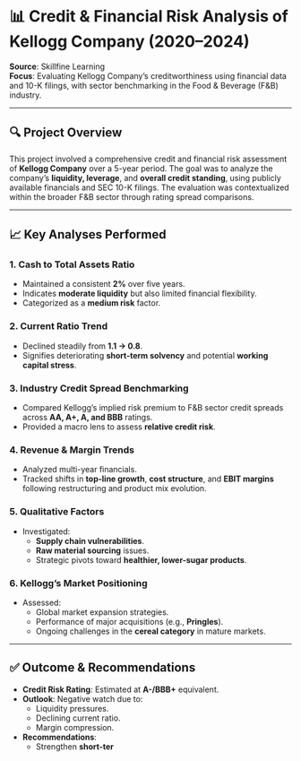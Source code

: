 # 📊 Credit & Financial Risk Analysis of Kellogg Company (2020–2024)

**Source**: Skillfine Learning  
**Focus**: Evaluating Kellogg Company’s creditworthiness using financial data and 10-K filings, with sector benchmarking in the Food & Beverage (F&B) industry.

---

## 🔍 Project Overview

This project involved a comprehensive credit and financial risk assessment of **Kellogg Company** over a 5-year period. The goal was to analyze the company’s **liquidity, leverage**, and **overall credit standing**, using publicly available financials and SEC 10-K filings. The evaluation was contextualized within the broader F&B sector through rating spread comparisons.

---

## 📈 Key Analyses Performed

### 1. **Cash to Total Assets Ratio**
- Maintained a consistent **2%** over five years.
- Indicates **moderate liquidity** but also limited financial flexibility.
- Categorized as a **medium risk** factor.

### 2. **Current Ratio Trend**
- Declined steadily from **1.1 → 0.8**.
- Signifies deteriorating **short-term solvency** and potential **working capital stress**.

### 3. **Industry Credit Spread Benchmarking**
- Compared Kellogg’s implied risk premium to F&B sector credit spreads across **AA, A+, A, and BBB** ratings.
- Provided a macro lens to assess **relative credit risk**.

### 4. **Revenue & Margin Trends**
- Analyzed multi-year financials.
- Tracked shifts in **top-line growth**, **cost structure**, and **EBIT margins** following restructuring and product mix evolution.

### 5. **Qualitative Factors**
- Investigated:
  - **Supply chain vulnerabilities**.
  - **Raw material sourcing** issues.
  - Strategic pivots toward **healthier, lower-sugar products**.

### 6. **Kellogg’s Market Positioning**
- Assessed:
  - Global market expansion strategies.
  - Performance of major acquisitions (e.g., **Pringles**).
  - Ongoing challenges in the **cereal category** in mature markets.

---

## ✅ Outcome & Recommendations

- **Credit Risk Rating**: Estimated at **A-/BBB+** equivalent.
- **Outlook**: Negative watch due to:
  - Liquidity pressures.
  - Declining current ratio.
  - Margin compression.
- **Recommendations**:
  - Strengthen **short-ter**

